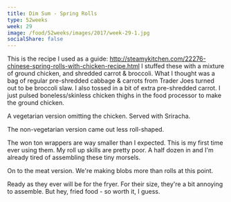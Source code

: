 ```yaml
---
title: Dim Sum - Spring Rolls
type: 52weeks
week: 29
image: /food/52weeks/images/2017/week-29-1.jpg
socialShare: false
---
```

This is the recipe I used as a guide: http://steamykitchen.com/22276-chinese-spring-rolls-with-chicken-recipe.html
I stuffed these with a mixture of ground chicken, and shredded carrot & broccoli. What I thought was a bag of regular pre-shredded cabbage & carrots from Trader Joes turned out to be broccoli slaw.  I also tossed in a bit of extra pre-shredded carrot.  I just pulsed boneless/skinless chicken thighs in the food processor to make the ground chicken.

A vegetarian version omitting the chicken.  Served with Sriracha.

The non-vegetarian version came out less roll-shaped.

The won ton wrappers are way smaller than I expected.  This is my first time ever using them.  My roll up skills are pretty poor.  A half dozen in and I'm already tired of assembling these tiny morsels.

On to the meat version.  We're making blobs more than rolls at this point.

Ready as they ever will be for the fryer.  For their size, they're a bit annoying to assemble.  But hey, fried food - so worth it, I guess.

